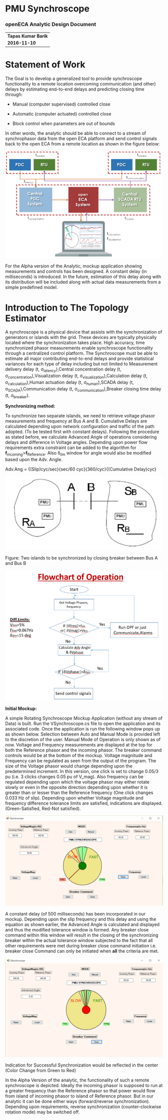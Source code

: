 # PMU Synchroscope
### openECA Analytic Design Document

|     |
| --- |
| **Tapas Kumar Barik** |
| **2016-11-10** |

**Statement of Work**
=====================

The Goal is to develop a generalized tool to provide synchroscope functionality to a remote location overcoming communication (and other) delays by estimating end-to-end delays and predicting closing time through:

*  Manual (computer supervised) controlled close

*  Automatic (computer actuated) controlled close

*  Block control when parameters are out of bounds

In other words, the analytic should be able to connect to a stream of synchrophasor data from the open ECA platform and send control signals back to the open ECA from a remote location as shown in the figure below:

![Image 1](Images/Figure-1.png)

For the Alpha version of the Analytic, mockup application showing measurements and controls has been designed. A constant delay (in milliseconds) is introduced. In the future, estimation of this delay along with its distribution will be included along with actual data measurements from a simple predefined model.

**Introduction to The Topology Estimator**
==========================================

A synchroscope is a physical device that assists with the synchronization of generators or islands with the grid. These devices are typically physically located where the synchronization takes place. High accuracy, time synchronized phasor measurements enable synchroscope functionality through a centralized control platform. The Synchroscope must be able to estimate all major contributing end-to-end delays and provide statistical variances for each type of delay including but not limited to Measurement delivery delay (t, σ<sub>latency</sub>),Central concentration delay (t, σ<sub>concentration</sub>),Visualization delay (t, σ<sub>visualization</sub>),Calculation delay (t, σ<sub>calculation</sub>),Human actuation delay (t, σ<sub>human</sub>),SCADA delay (t, σ<sub>SCADA</sub>),Communication delay (t, σ<sub>communication</sub>),Breaker closing time delay (t, σ<sub>breaker</sub>).

**Synchronizing method:**

To synchronize two separate islands, we need to retrieve voltage phasor measurements and frequency at Bus A and B. Cumulative Delays are calculated depending upon network configuration and traffic of the path adopted. (To be tested first with constant delays). Following the procedure as stated before, we calculate Advanced Angle of operations considering delays and difference in Voltage angles. Depending upon power flow requirements extra constraint can be added to the algorithm for **f**<sub>incoming</sub>>**f**<sub>Reference</sub>. Also δ<sub>lim</sub> window for angle would also be modified based upon the Adv. Angle.

Adv.Ang = {(Slip)cyc/sec}{sec/60 cyc}{360/cyc}{(Cumulative Delay)cyc}

![Figure 2](Images/Figure-2.png)

Figure: Two islands to be synchronized by closing breaker between Bus A and Bus B

![Figure 3](Images/Figure-3.png)

**Initial Mockup:**

A simple Rotating Synchroscope Mockup Application (without any stream of Data) is built. Run the VSynchroscope.cs file to open the application and its associated code. Once the application is run the following window pops up as shown below. Selection between Auto and Manual Mode is provided left to the discretion of the user. Manual Mode of Operation is only shown as of now. Voltage and Frequency measurements are displayed at the top for both the Reference phasor and the incoming phasor. The breaker command controls would be at the bottom of the mockup. Voltage magnitude and Frequency can be regulated as seen from the output of the program. The size of the Voltage phasor would change depending upon the predetermined increment. In this version, one click is set to change 0.05/3 pu (i.e. 3 clicks changes 0.05 pu of V\_mag). Also frequency can be regulated depending upon which the voltage phasor may either rotate slowly or even in the opposite direction depending upon whether it is greater than or lesser than the Reference frequency (One click changes 0.033 Hz of slip). Depending upon whether Voltage magnitude and frequency difference tolerance limits are satisfied, indications are displayed. (Green-Satisfied, Red-Not satisfied).

![Figure 4](Images/Figure-4.png)

A constant delay (of 500 milliseconds) has been incorporated in our mockup. Depending upon the slip frequency and this delay and using the equation as shown earlier, the Advanced Angle is calculated and displayed and thus the modified tolerance window is formed. Any breaker close command within this window will result in the closing of the synchronizing breaker within the actual tolerance window subjected to the fact that all other requirements were met during breaker close command initiation i.e. breaker close Command can only be initiated when **all** the criteria are met.

![Figure 5](Images/Figure-5.png)

Indication for Successful Synchronization would be reflected in the center (Color Change from Green to Red)

In the Alpha Version of the analytic, the functionality of such a remote synchroscope is depicted. Ideally the incoming phasor is supposed to run at a greater frequency than the Reference phasor so that power would flow from island of incoming phasor to island of Reference phasor. But in our analytic it can be done either ways (forward/reverse synchronization). Depending upon requirements, reverse synchronization (counter-clockwise rotation mode) may be switched off.
